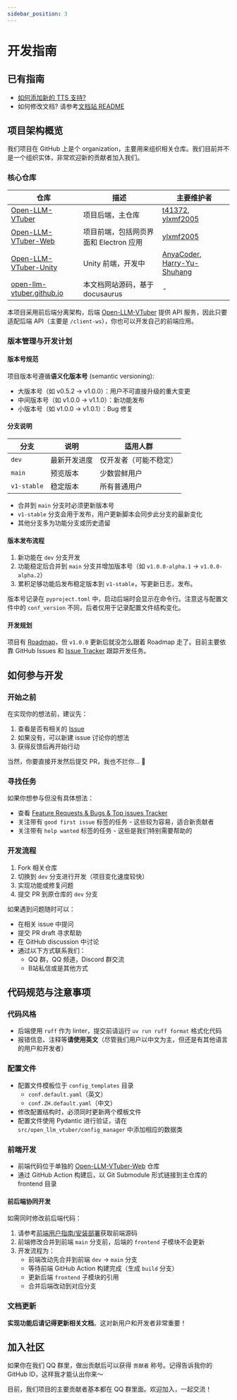 ```yaml
---
sidebar_position: 3
---
```

# 开发指南

## 已有指南

- [如何添加新的 TTS 支持?](./backend/tts.mdx)
- 如何修改文档? 请参考[文档站 README](https://github.com/Open-LLM-VTuber/open-llm-vtuber.github.io)

## 项目架构概览

我们项目在 GitHub 上是个 organization，主要用来组织相关仓库。我们目前并不是一个组织实体，非常欢迎新的贡献者加入我们。

### 核心仓库

| 仓库 | 描述 | 主要维护者 |
|------|------|------------|
| [Open-LLM-VTuber](https://github.com/Open-LLM-VTuber/Open-LLM-VTuber) | 项目后端，主仓库 | [t41372](https://github.com/t41372), [ylxmf2005](https://github.com/ylxmf2005) |
| [Open-LLM-VTuber-Web](https://github.com/Open-LLM-VTuber/Open-LLM-VTuber-Web) | 项目前端，包括网页界面和 Electron 应用 | [ylxmf2005](https://github.com/ylxmf2005) |
| [Open-LLM-VTuber-Unity](https://github.com/Open-LLM-VTuber/Open-LLM-VTuber-Unity) | Unity 前端，开发中 | [AnyaCoder](https://github.com/AnyaCoder), [Harry-Yu-Shuhang](https://github.com/Harry-Yu-Shuhang) |
| [open-llm-vtuber.github.io](https://github.com/Open-LLM-VTuber/open-llm-vtuber.github.io) | 本文档网站源码，基于 docusaurus | - |

本项目采用前后端分离架构，后端 [Open-LLM-VTuber](https://github.com/Open-LLM-VTuber/Open-LLM-VTuber) 提供 API 服务，因此只要适配后端 API（主要是 `/client-ws`），你也可以开发自己的前端应用。

### 版本管理与开发计划

#### 版本号规范
项目版本号遵循**语义化版本号** (semantic versioning):
- 大版本号（如 v0.5.2 → v1.0.0）：用户不可直接升级的重大变更
- 中间版本号（如 v1.0.0 → v1.1.0）：新功能发布
- 小版本号（如 v1.0.0 → v1.0.1）：Bug 修复

#### 分支说明
| 分支 | 说明 | 适用人群 |
|------|------|----------|
| `dev` | 最新开发进度 | 仅开发者（可能不稳定） |
| `main` | 预览版本 | 少数尝鲜用户 |
| `v1-stable` | 稳定版本 | 所有普通用户 |

- 合并到 `main` 分支时必须更新版本号
- `v1-stable` 分支会用于发布，用户更新脚本会同步此分支的最新变化
- 其他分支多为功能分支或历史遗留

#### 版本发布流程
1. 新功能在 `dev` 分支开发
2. 功能稳定后合并到 `main` 分支并增加版本号（如 `v1.0.0-alpha.1` → `v1.0.0-alpha.2`）
3. 累积足够功能后发布稳定版本到 `v1-stable`，写更新日志，发布。

版本号记录在 `pyproject.toml` 中，启动后端时会显示在命令行。注意这与配置文件中的 `conf_version` 不同，后者仅用于记录配置文件结构变化。

#### 开发规划
项目有 [Roadmap](https://github.com/orgs/Open-LLM-VTuber/projects/2)，但 `v1.0.0` 更新后就没怎么跟着 Roadmap 走了。目前主要依靠 GitHub Issues 和 [Issue Tracker](https://github.com/Open-LLM-VTuber/Open-LLM-VTuber/issues/127) 跟踪开发任务。

## 如何参与开发

### 开始之前

在实现你的想法前，建议先：

1. 查看是否有相关的 [Issue](https://github.com/Open-LLM-VTuber/Open-LLM-VTuber/issues)
2. 如果没有，可以新建 issue 讨论你的想法
3. 获得反馈后再开始行动

当然，你要直接开发然后提交 PR，我也不拦你... 👀

### 寻找任务

如果你想参与但没有具体想法：

- 查看 [Feature Requests & Bugs & Top issues Tracker](https://github.com/Open-LLM-VTuber/Open-LLM-VTuber/issues/127)
- 关注带有 `good first issue` 标签的任务 - 这些较为容易，适合新贡献者
- 关注带有 `help wanted` 标签的任务 - 这些是我们特别需要帮助的

### 开发流程

1. Fork 相关仓库
2. 切换到 `dev` 分支进行开发（项目变化速度较快）
3. 实现功能或修复问题
4. 提交 PR 到原仓库的 `dev` 分支

如果遇到问题随时可以：
- 在相关 issue 中提问
- 提交 PR draft 寻求帮助
- 在 GitHub discussion 中讨论
- 通过以下方式联系我们：
  - QQ 群，QQ 频道，Discord 群交流
  - B站私信或是其他方式

## 代码规范与注意事项

### 代码风格

- 后端使用 `ruff` 作为 linter，提交前请运行 `uv run ruff format` 格式化代码
- 报错信息、注释等**请使用英文**（尽管我们用户以中文为主，但还是有其他语言的用户和开发者）

### 配置文件

- 配置文件模板位于 `config_templates` 目录
  - `conf.default.yaml`（英文）
  - `conf.ZH.default.yaml`（中文）
- 修改配置结构时，必须同时更新两个模板文件
- 配置文件使用 Pydantic 进行验证，请在 `src/open_llm_vtuber/config_manager` 中添加相应的数据类

### 前端开发

- 前端代码位于单独的 [Open-LLM-VTuber-Web](https://github.com/Open-LLM-VTuber/Open-LLM-VTuber-Web) 仓库
- 通过 GitHub Action 构建后，以 Git Submodule 形式链接到主仓库的 frontend 目录

#### 前后端协同开发
如需同时修改前后端代码：

1. 请参考[前端用户指南/安装部署](/docs/user-guide/frontend/install)获取前端源码
2. 前端修改合并到前端 `main` 分支前，后端的 `frontend` 子模块不会更新
3. 开发流程为：
   - 前端改动先合并到前端 `dev` → `main` 分支
   - 等待前端 GitHub Action 构建完成（生成 `build` 分支）
   - 更新后端 `frontend` 子模块的引用
   - 合并后端改动到对应分支

### 文档更新

**实现功能后请记得更新相关文档**。这对新用户和开发者非常重要！

## 加入社区

如果你在我们 QQ 群里，做出贡献后可以获得 `贡献者` 称号。记得告诉我你的 GitHub ID，这样我才能认出你来～

目前，我们项目的主要贡献者基本都在 QQ 群里面。欢迎加入，一起交流！
